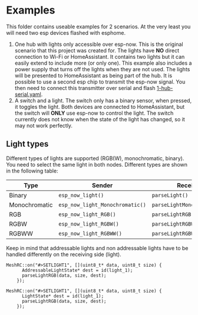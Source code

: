 # Examples
This folder contains useable examples for 2 scenarios. At the very least you will need two esp devices flashed with esphome.
1. One hub with lights only accessible over esp-now. This is the original scenario that this project was created for. The lights have **NO** direct connection to Wi-Fi or HomeAssistant. It contains two lights but it can easily extend to include more (or only one). This example also includes a power supply that turns off the lights when they are not used. The lights will be presented to HomeAssistant as being part of the hub. 
It is possible to use a second esp chip to transmit the esp-now signal. You then need to connect this transmitter over serial and flash [1-hub-serial.yaml](1-hub-serial.yaml).
2. A switch and a light. The switch only has a binary sensor, when pressed, it toggles the light. Both devices are connected to HomeAssistant, but the switch will **ONLY** use esp-now to control the light. The switch currently does not know when the state of the light has changed, so it may not work perfectly.

## Light types
Different types of lights are supported (RGB(W), monochromatic, binary). You need to select the same light in both nodes. Different types are shown in the following table:

| Type          | Sender                          | Receiver                    |
|---------------|---------------------------------|-----------------------------|
| Binary        | `esp_now_light()`               | `parseLight()`              |
| Monochromatic | `esp_now_light_Monochromatic()` | `parseLightMonochromatic()` |
| RGB           | `esp_now_light_RGB()`           | `parseLightRGB()`           |
| RGBW          | `esp_now_light_RGBW()`          | `parseLightRGBW_separate()` |
| RGBWW         | `esp_now_light_RGBWW()`         | `parseLightRGBWW()`         |

Keep in mind that addressable lights and non addressable lights have to be handled differently on the receiving side (light). 
```
MeshRC::on("#>SETLIGHT1", [](uint8_t* data, uint8_t size) {
      AddressableLightState* dest = id(light_1);
      parseLightRGB(data, size, dest);
    });
```
```
MeshRC::on("#>SETLIGHT1", [](uint8_t* data, uint8_t size) {
      LightState* dest = id(light_1);
      parseLightRGB(data, size, dest);
    });
```
